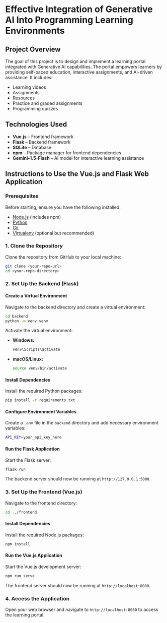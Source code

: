 # Effective Integration of Generative AI Into Programming Learning Environments

## Project Overview
The goal of this project is to design and implement a learning portal integrated with Generative AI capabilities. The portal empowers learners by providing self-paced education, interactive assignments, and AI-driven assistance. It includes:
- Learning videos
- Assignments
- Resources
- Practice and graded assignments
- Programming quizzes

## Technologies Used
- **Vue.js** – Frontend framework
- **Flask** – Backend framework
- **SQLite** – Database
- **npm** – Package manager for frontend dependencies
- **Gemini-1.5-Flash** – AI model for interactive learning assistance

## Instructions to Use the Vue.js and Flask Web Application

### Prerequisites
Before starting, ensure you have the following installed:
- [Node.js](https://nodejs.org/) (includes npm)
- [Python](https://www.python.org/downloads/)
- [Git](https://git-scm.com/)
- [Virtualenv](https://pypi.org/project/virtualenv/) (optional but recommended)

### 1. Clone the Repository
Clone the repository from GitHub to your local machine:
```bash
git clone <your-repo-url>
cd <your-repo-directory>
```

### 2. Set Up the Backend (Flask)
#### Create a Virtual Environment
Navigate to the backend directory and create a virtual environment:
```bash
cd backend
python -m venv venv
```
Activate the virtual environment:
- **Windows:**
  ```bash
  venv\Scripts\activate
  ```
- **macOS/Linux:**
  ```bash
  source venv/bin/activate
  ```

#### Install Dependencies
Install the required Python packages:
```bash
pip install -r requirements.txt
```

#### Configure Environment Variables
Create a `.env` file in the `backend` directory and add necessary environment variables:
```bash
API_KEY=your_api_key_here
```

#### Run the Flask Application
Start the Flask server:
```bash
flask run
```
The backend server should now be running at `http://127.0.0.1:5000`.

### 3. Set Up the Frontend (Vue.js)
Navigate to the frontend directory:
```bash
cd ../frontend
```

#### Install Dependencies
Install the required Node.js packages:
```bash
npm install
```

#### Run the Vue.js Application
Start the Vue.js development server:
```bash
npm run serve
```
The frontend server should now be running at `http://localhost:8080`.

### 4. Access the Application
Open your web browser and navigate to `http://localhost:8080` to access the learning portal.

